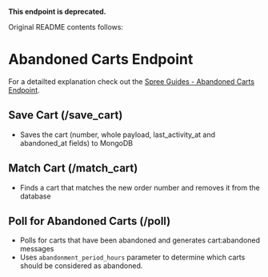 **This endpoint is deprecated.**

Original README contents follows:

# Abandoned Carts Endpoint

For a detailted explanation check out the [Spree Guides - Abandoned Carts Endpoint](http://guides.spreecommerce.com/integration/abandoned_carts_integration.html).

## Save Cart (/save_cart)

* Saves the cart (number, whole payload, last_activity_at and abandoned_at fields) to MongoDB

## Match Cart (/match_cart)

* Finds a cart that matches the new order number and removes it from the database

## Poll for Abandoned Carts (/poll)

* Polls for carts that have been abandoned and generates cart:abandoned messages
* Uses `abandonment_period_hours` parameter to determine which carts should be considered as abandoned.
